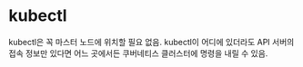 # kubectl
kubectl은 꼭 마스터 노드에 위치할 필요 없음. kubectl이 어디에 있더라도 API 서버의 접속 정보만 있다면 어느 곳에서든 쿠버네티스 클러스터에 명령을 내릴 수 있음.

